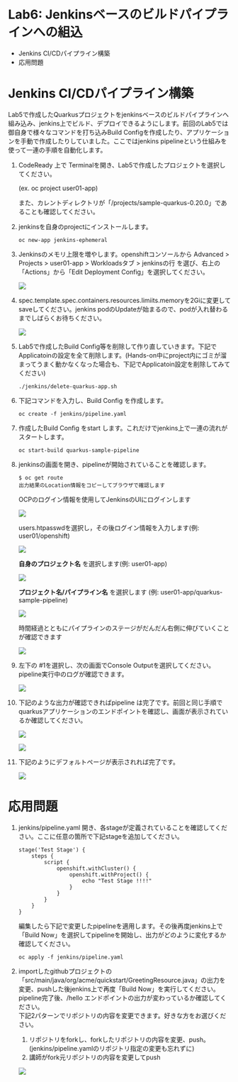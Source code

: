 # Lab6: Jenkinsベースのビルドパイプラインへの組込

- Jenkins CI/CDパイプライン構築
- 応用問題

# Jenkins CI/CDパイプライン構築
Lab5で作成したQuarkusプロジェクトをjenkinsベースのビルドパイプラインへ組み込み、jenkins上でビルド、デプロイできるようにします。前回のLab5では御自身で様々なコマンドを打ち込みBuild Configを作成したり、アプリケーションを手動で作成したりしていました。ここではjenkins pipelineという仕組みを使って一連の手順を自動化します。

1. CodeReady 上で Terminalを開き、Lab5で作成したプロジェクトを選択してください。

   (ex. oc project user01-app)

   また、カレントディレクトリが「/projects/sample-quarkus-0.20.0」であることも確認してください。

2. jenkinsを自身のprojectにインストールします。

    ```
    oc new-app jenkins-ephemeral
    ```

3. Jenkinsのメモリ上限を増やします。openshiftコンソールから Advanced > Projects > user01-app > Workloadsタブ > jenkinsの行 を選び、右上の「Actions」から「Edit Deployment Config」を選択してください。

    ![](images/jenkins_edit_deploymentconfig_1.png)

4. spec.template.spec.containers.resources.limiits.memoryを2Giに変更してsaveしてください。jenkins podのUpdateが始まるので、podが入れ替わるまでしばらくお待ちください。

    ![](images/jenkins_edit_deploymentconfig_2.png)

5. Lab5で作成したBuild Config等を削除して作り直していきます。下記でApplicatoinの設定を全て削除します。(Hands-on中にproject内にゴミが溜まってうまく動かなくなった場合も、下記でApplicatoin設定を削除してみてください)

    ```
    ./jenkins/delete-quarkus-app.sh
    ```

6. 下記コマンドを入力し、Build Config を作成します。

    ```
    oc create -f jenkins/pipeline.yaml
    ```

7. 作成したBuild Config をstart します。これだけでjenkins上で一連の流れがスタートします。

    ```
    oc start-build quarkus-sample-pipeline
    ```

8. jenkinsの画面を開き、pipelineが開始されていることを確認します。

    ```
    $ oc get route
    出力結果のLocation情報をコピーしてブラウザで確認します
    ```

    OCPのログイン情報を使用してJenkinsのUIにログインします

    ![](images/jenkins_login_1.png)

    users.htpasswdを選択し，その後ログイン情報を入力します(例: user01/openshift)

    ![](images/jenkins_login_2.png)

    **自身のプロジェクト名** を選択します(例: user01-app)

    ![](images/jenkins_ui_1.png)

    **プロジェクト名/パイプライン名** を選択します (例: user01-app/quarkus-sample-pipeline)

    ![](images/jenkins_ui_2.png)

    時間経過とともにパイプラインのステージがだんだん右側に伸びていくことが確認できます

    ![](images/cicd_1.png)

9. 左下の #1を選択し、次の画面でConsole Outputを選択してください。pipeline実行中のログが確認できます。

    ![](images/cicd_2.png)

10. 下記のような出力が確認できればpipeline は完了です。前回と同じ手順でquarkusアプリケーションのエンドポイントを確認し、画面が表示されているか確認してください。

    ![](images/cicd_3.png)

    ![](images/cicd_4.png)

11. 下記のようにデフォルトページが表示されれば完了です。

    ![](images/cicd_5.png)

# 応用問題

1. jenkins/pipeline.yaml 開き、各stageが定義されていることを確認してください。ここに任意の箇所で下記stageを追加してください。

   ```
   stage('Test Stage') {
       steps {
           script {
               openshift.withCluster() {
                   openshift.withProject() {
                       echo "Test Stage !!!!"
                   }
               }
           }
       }
   }
   ```

   編集したら下記で変更したpipelineを適用します。その後再度jenkins上で「Build Now」を選択してpipelineを開始し、出力がどのように変化するか確認してください。

   ```
   oc apply -f jenkins/pipeline.yaml
   ```

2. importしたgithubプロジェクトの 「src/main/java/org/acme/quickstart/GreetingResource.java」の出力を変更、pushした後jenkins上で再度「Build Now」を実行してください。pipeline完了後、/hello エンドポイントの出力が変わっているか確認してください。  
   下記2パターンでリポジトリの内容を変更できます。好きな方をお選びください。    
   1. リポジトリをforkし、forkしたリポジトリの内容を変更、push。(jenkins/pipeline.yamlのリポジトリ指定の変更も忘れずに)  
   2. 講師がfork元リポジトリの内容を変更してpush

   ![](images/cicd_4.png)